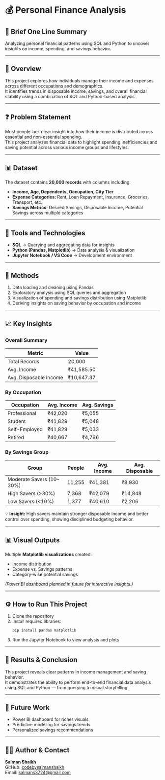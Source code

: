 # 💰 Personal Finance Analysis

## 🧾 Brief One Line Summary
Analyzing personal financial patterns using SQL and Python to uncover insights on income, spending, and savings behavior.

---

## 📘 Overview
This project explores how individuals manage their income and expenses across different occupations and demographics.  
It identifies trends in disposable income, savings, and overall financial stability using a combination of SQL and Python-based analysis.

---

## ❓ Problem Statement
Most people lack clear insight into how their income is distributed across essential and non-essential spending.  
This project analyzes financial data to highlight spending inefficiencies and saving potential across various income groups and lifestyles.

---

## 📊 Dataset
The dataset contains **20,000 records** with columns including:

- **Income, Age, Dependents, Occupation, City Tier**  
- **Expense Categories:** Rent, Loan Repayment, Insurance, Groceries, Transport, etc.  
- **Savings Metrics:** Desired Savings, Disposable Income, Potential Savings across multiple categories  

---

## 🧰 Tools and Technologies
- **SQL** → Querying and aggregating data for insights  
- **Python (Pandas, Matplotlib)** → Data analysis & visualization  
- **Jupyter Notebook / VS Code** → Development environment  

---

## 🧮 Methods
1. Data loading and cleaning using Pandas  
2. Exploratory analysis using SQL queries and aggregation  
3. Visualization of spending and savings distribution using Matplotlib  
4. Deriving insights on saving behavior by occupation and income  

---

## 📈 Key Insights

### Overall Summary
| Metric | Value |
|--------|--------|
| Total Records | 20,000 |
| Avg. Income | ₹41,585.50 |
| Avg. Disposable Income | ₹10,647.37 |

### By Occupation
| Occupation | Avg. Income | Avg. Savings |
|-------------|-------------|--------------|
| Professional | ₹42,020 | ₹5,055 |
| Student | ₹41,829 | ₹5,048 |
| Self-Employed | ₹41,829 | ₹5,033 |
| Retired | ₹40,667 | ₹4,796 |

### By Savings Group
| Group | People | Avg. Income | Avg. Disposable |
|--------|--------|--------------|----------------|
| Moderate Savers (10–30%) | 11,255 | ₹41,381 | ₹8,930 |
| High Savers (>30%) | 7,368 | ₹42,079 | ₹14,848 |
| Low Savers (<10%) | 1,377 | ₹40,610 | ₹2,206 |

💡 **Insight:** High savers maintain stronger disposable income and better control over spending, showing disciplined budgeting behavior.

---

## 📊 Visual Outputs
Multiple **Matplotlib visualizations** created:
- Income distribution  
- Expense vs. Savings patterns  
- Category-wise potential savings  

*(Power BI dashboard planned in future for interactive insights.)*

---

## ⚙️ How to Run This Project
1. Clone the repository  
2. Install required libraries:
   ```bash
   pip install pandas matplotlib
   ```
3. Run the Jupyter Notebook to view analysis and plots  

---

## 🧩 Results & Conclusion
This project reveals clear patterns in income management and saving behavior.  
It demonstrates the ability to perform end-to-end financial data analysis using SQL and Python — from querying to visual storytelling.

---

## 🚀 Future Work
- Power BI dashboard for richer visuals  
- Predictive modeling for savings trends  
- Personalized savings recommendations  

---

## 👨‍💻 Author & Contact
**Salman Shaikh**  
GitHub: [codebysalmanshaikh](https://github.com/codebysalmanshaikh)  
Email: salmans3724@gmail.com  
